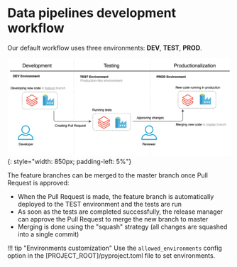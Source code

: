 # Data pipelines development workflow

Our default workflow uses three environments: **DEV**, **TEST**, **PROD**.

![](images/dev_workflow_diagram.png){: style="width: 850px; padding-left: 5%"}

The feature branches can be merged to the master branch once Pull Request is approved:

- When the Pull Request is made, the feature branch is automatically deployed to the TEST environment and the tests are run
- As soon as the tests are completed successfully, the release manager can approve the Pull Request to merge the new branch to master
- Merging is done using the "squash" strategy (all changes are squashed into a single commit)

!!! tip "Environments customization"
    Use the `allowed_environments` config option in the [PROJECT_ROOT]/pyproject.toml file to set environments.
